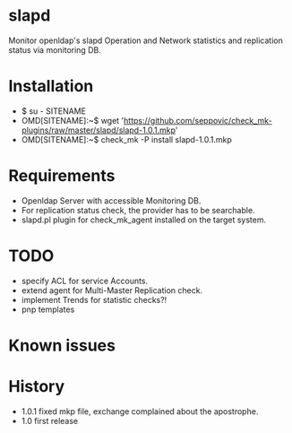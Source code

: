 # slapd
Monitor openldap's slapd Operation and Network statistics and replication status via monitoring DB.

# Installation
* $ su - SITENAME
* OMD[SITENAME]:~$ wget 'https://github.com/seppovic/check_mk-plugins/raw/master/slapd/slapd-1.0.1.mkp'
* OMD[SITENAME]:~$ check_mk -P install slapd-1.0.1.mkp

# Requirements
* Openldap Server with accessible Monitoring DB.
* For replication status check, the provider has to be searchable.
* slapd.pl plugin for check_mk_agent installed on the target system.

# TODO
* specify ACL for service Accounts.
* extend agent for Multi-Master Replication check.
* implement Trends for statistic checks?!
* pnp templates

# Known issues

# History
* 1.0.1 fixed mkp file, exchange complained about the apostrophe.
* 1.0   first release
